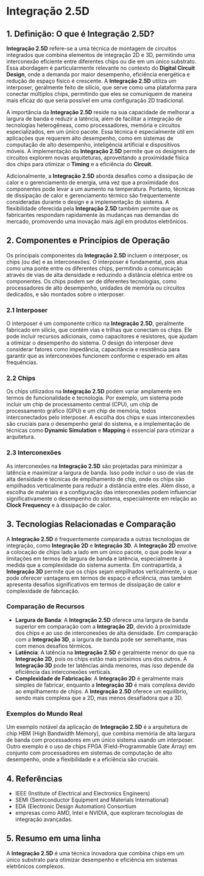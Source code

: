 # Integração 2.5D

## 1. Definição: O que é **Integração 2.5D**?
**Integração 2.5D** refere-se a uma técnica de montagem de circuitos integrados que combina elementos de integração 2D e 3D, permitindo uma interconexão eficiente entre diferentes chips ou die em um único substrato. Essa abordagem é particularmente relevante no contexto do **Digital Circuit Design**, onde a demanda por maior desempenho, eficiência energética e redução de espaço físico é crescente. A **Integração 2.5D** utiliza um interposer, geralmente feito de silício, que serve como uma plataforma para conectar múltiplos chips, permitindo que eles se comuniquem de maneira mais eficaz do que seria possível em uma configuração 2D tradicional.

A importância da **Integração 2.5D** reside na sua capacidade de melhorar a largura de banda e reduzir a latência, além de facilitar a integração de tecnologias heterogêneas, como processadores, memória e circuitos especializados, em um único pacote. Essa técnica é especialmente útil em aplicações que requerem alto desempenho, como em sistemas de computação de alto desempenho, inteligência artificial e dispositivos móveis. A implementação da **Integração 2.5D** permite que os designers de circuitos explorem novas arquiteturas, aproveitando a proximidade física dos chips para otimizar o **Timing** e a eficiência do **Circuit**.

Adicionalmente, a **Integração 2.5D** aborda desafios como a dissipação de calor e o gerenciamento de energia, uma vez que a proximidade dos componentes pode levar a um aumento na temperatura. Portanto, técnicas de dissipação de calor e gerenciamento térmico são frequentemente consideradas durante o design e a implementação do sistema. A flexibilidade oferecida pela **Integração 2.5D** também permite que os fabricantes respondam rapidamente às mudanças nas demandas do mercado, promovendo uma inovação mais ágil em produtos eletrônicos.

## 2. Componentes e Princípios de Operação
Os principais componentes da **Integração 2.5D** incluem o interposer, os chips (ou die) e as interconexões. O interposer é fundamental, pois atua como uma ponte entre os diferentes chips, permitindo a comunicação através de vias de alta densidade e reduzindo a distância elétrica entre os componentes. Os chips podem ser de diferentes tecnologias, como processadores de alto desempenho, unidades de memória ou circuitos dedicados, e são montados sobre o interposer.

### 2.1 Interposer
O interposer é um componente crítico na **Integração 2.5D**, geralmente fabricado em silício, que contém vias e trilhas que conectam os chips. Ele pode incluir recursos adicionais, como capacitores e resistores, que ajudam a otimizar o desempenho do sistema. O design do interposer deve considerar fatores como impedância, capacitância e resistência para garantir que as interconexões funcionem conforme o esperado em altas frequências.

### 2.2 Chips
Os chips utilizados na **Integração 2.5D** podem variar amplamente em termos de funcionalidade e tecnologia. Por exemplo, um sistema pode incluir um chip de processamento central (CPU), um chip de processamento gráfico (GPU) e um chip de memória, todos interconectados pelo interposer. A escolha dos chips e suas interconexões são cruciais para o desempenho geral do sistema, e a implementação de técnicas como **Dynamic Simulation** e **Mapping** é essencial para otimizar a arquitetura.

### 2.3 Interconexões
As interconexões na **Integração 2.5D** são projetadas para minimizar a latência e maximizar a largura de banda. Isso pode incluir o uso de vias de alta densidade e técnicas de empilhamento de chip, onde os chips são empilhados verticalmente para reduzir a distância entre eles. Além disso, a escolha de materiais e a configuração das interconexões podem influenciar significativamente o desempenho do sistema, especialmente em relação ao **Clock Frequency** e à dissipação de calor.

## 3. Tecnologias Relacionadas e Comparação
A **Integração 2.5D** é frequentemente comparada a outras tecnologias de integração, como **Integração 2D** e **Integração 3D**. A **Integração 2D** envolve a colocação de chips lado a lado em um único pacote, o que pode levar a limitações em termos de largura de banda e latência, especialmente à medida que a complexidade do sistema aumenta. Em contrapartida, a **Integração 3D** permite que os chips sejam empilhados verticalmente, o que pode oferecer vantagens em termos de espaço e eficiência, mas também apresenta desafios significativos em termos de dissipação de calor e complexidade de fabricação.

### Comparação de Recursos
- **Largura de Banda**: A **Integração 2.5D** oferece uma largura de banda superior em comparação com a **Integração 2D**, devido à proximidade dos chips e ao uso de interconexões de alta densidade. Em comparação com a **Integração 3D**, a largura de banda pode ser semelhante, mas com menos desafios térmicos.
- **Latência**: A latência na **Integração 2.5D** é geralmente menor do que na **Integração 2D**, pois os chips estão mais próximos uns dos outros. A **Integração 3D** pode ter latências ainda menores, mas isso depende da eficiência das interconexões verticais.
- **Complexidade de Fabricação**: A **Integração 2D** é geralmente mais simples de fabricar, enquanto a **Integração 3D** é mais complexa devido ao empilhamento de chips. A **Integração 2.5D** oferece um equilíbrio, sendo mais complexa que a 2D, mas menos desafiadora que a 3D.

### Exemplos do Mundo Real
Um exemplo notável da aplicação de **Integração 2.5D** é a arquitetura de chip HBM (High Bandwidth Memory), que combina memória de alta largura de banda com processadores em um único sistema usando um interposer. Outro exemplo é o uso de chips FPGA (Field-Programmable Gate Array) em conjunto com processadores em sistemas de computação de alto desempenho, onde a flexibilidade e a eficiência são cruciais.

## 4. Referências
- IEEE (Institute of Electrical and Electronics Engineers)
- SEMI (Semiconductor Equipment and Materials International)
- EDA (Electronic Design Automation) Consortium
- empresas como AMD, Intel e NVIDIA, que exploram tecnologias de integração avançadas.

## 5. Resumo em uma linha
A **Integração 2.5D** é uma técnica inovadora que combina chips em um único substrato para otimizar desempenho e eficiência em sistemas eletrônicos complexos.